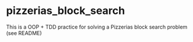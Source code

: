 # pizzerias_block_search
This is a OOP + TDD practice for solving a Pizzerias block search problem (see README) 

